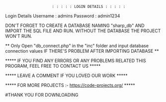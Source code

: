                          : : : : : LOGIN DETAILS : : : : : 


Login Details Username : admins
              Password : admin1234


DON'T FORGET TO CREATE A DATABASE NAMING "sharp_db" AND IMPORT THE SQL FILE AND RUN.
WITHOUT THE DATABASE THE PROJECT WON'T RUN.


** Only Open "db_connect.php" in the "inc" folder and input database connection values IF THERE'S PROBLEM AFTER IMPORTING DATABASE **

***** IF YOU FIND ANY ERRORS OR ANY PROBLEMS RELATED THIS PROGRAM, FEEL FREE TO CONTACT US *****  


***** LEAVE A COMMENT IF YOU LOVED OUR WORK *****


***** FOR MORE PROJECTS :- https://code-projects.org/ *****



#THANK YOU FOR DOWNLOADING
